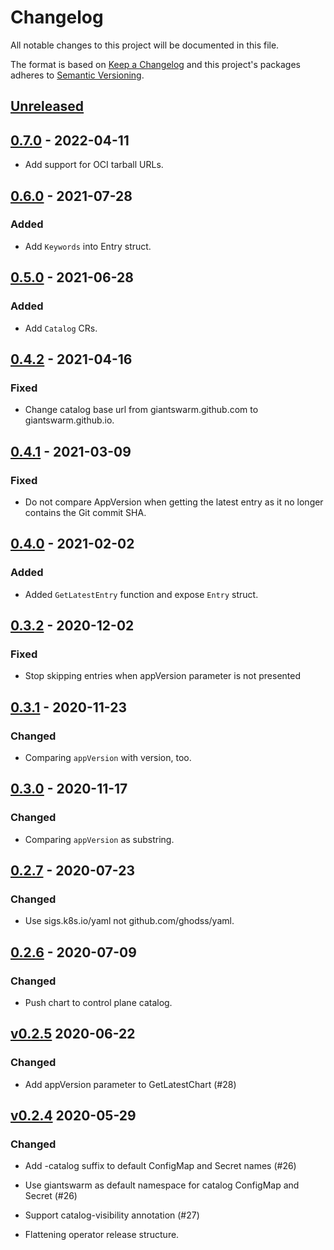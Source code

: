 # Changelog

All notable changes to this project will be documented in this file.

The format is based on [Keep a Changelog](http://keepachangelog.com/en/1.0.0/)
and this project's packages adheres to [Semantic Versioning](http://semver.org/spec/v2.0.0.html).

## [Unreleased]

## [0.7.0] - 2022-04-11

- Add support for OCI tarball URLs.

## [0.6.0] - 2021-07-28

### Added

- Add `Keywords` into Entry struct.

## [0.5.0] - 2021-06-28

### Added

- Add `Catalog` CRs.

## [0.4.2] - 2021-04-16

### Fixed

- Change catalog base url from giantswarm.github.com to giantswarm.github.io.

## [0.4.1] - 2021-03-09

### Fixed

- Do not compare AppVersion when getting the latest entry as it no longer
contains the Git commit SHA.

## [0.4.0] - 2021-02-02

### Added

- Added `GetLatestEntry` function and expose `Entry` struct.

## [0.3.2] - 2020-12-02

### Fixed

- Stop skipping entries when appVersion parameter is not presented

## [0.3.1] - 2020-11-23

### Changed

- Comparing `appVersion` with version, too.

## [0.3.0] - 2020-11-17

### Changed

- Comparing `appVersion` as substring.

## [0.2.7] - 2020-07-23

### Changed

- Use sigs.k8s.io/yaml not github.com/ghodss/yaml.

## [0.2.6] - 2020-07-09

### Changed

- Push chart to control plane catalog.

## [v0.2.5] 2020-06-22

### Changed

- Add appVersion parameter to GetLatestChart (#28)

## [v0.2.4] 2020-05-29

### Changed

- Add -catalog suffix to default ConfigMap and Secret names (#26)
- Use giantswarm as default namespace for catalog ConfigMap and Secret (#26)
- Support catalog-visibility annotation (#27)

- Flattening operator release structure.

[Unreleased]: https://github.com/giantswarm/appcatalog/compare/v0.7.0...HEAD
[0.7.0]: https://github.com/giantswarm/appcatalog/compare/v0.6.0...v0.7.0
[0.6.0]: https://github.com/giantswarm/appcatalog/compare/v0.5.0...v0.6.0
[0.5.0]: https://github.com/giantswarm/appcatalog/compare/v0.4.2...v0.5.0
[0.4.2]: https://github.com/giantswarm/appcatalog/compare/v0.4.1...v0.4.2
[0.4.1]: https://github.com/giantswarm/appcatalog/compare/v0.4.0...v0.4.1
[0.4.0]: https://github.com/giantswarm/appcatalog/compare/v0.3.2...v0.4.0
[0.3.2]: https://github.com/giantswarm/appcatalog/compare/v0.3.1...v0.3.2
[0.3.1]: https://github.com/giantswarm/appcatalog/compare/v0.3.0...v0.3.1
[0.3.0]: https://github.com/giantswarm/appcatalog/compare/v0.2.7...v0.3.0
[0.2.7]: https://github.com/giantswarm/appcatalog/compare/v0.2.6...v0.2.7
[0.2.6]: https://github.com/giantswarm/appcatalog/compare/v0.2.5...v0.2.6
[v0.2.5]: https://github.com/giantswarm/appcatalog/compare/v0.2.4...v0.2.5
[v0.2.4]: https://github.com/giantswarm/app-operator/releases/tag/v0.2.4
